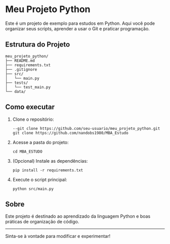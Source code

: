 # Meu Projeto Python

Este é um projeto de exemplo para estudos em Python. Aqui você pode organizar seus scripts, aprender a usar o Git e praticar programação.

## Estrutura do Projeto

```
meu_projeto_python/
├── README.md
├── requirements.txt
├── .gitignore
├── src/
│   └── main.py
├── tests/
│   └── test_main.py
└── data/
```

## Como executar

1. Clone o repositório:
   ```
   --git clone https://github.com/seu-usuario/meu_projeto_python.git
   git clone https://github.com/nandobs1980/MBA_Estudo
   ```
2. Acesse a pasta do projeto:
   ```
   cd MBA_ESTUDO
   ```
3. (Opcional) Instale as dependências:
   ```
   pip install -r requirements.txt
   ```
4. Execute o script principal:
   ```
   python src/main.py
   ```

## Sobre

Este projeto é destinado ao aprendizado da linguagem Python e boas práticas de organização de código.

---
Sinta-se à vontade para modificar e experimentar!